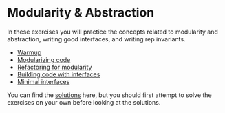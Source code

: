 # Modularity & Abstraction

In these exercises you will practice the concepts related to modularity and abstraction, writing good interfaces, and writing rep invariants.

- [Warmup](./ex01.md)
- [Modularizing code](./ex02.md)
- [Refactoring for modularity](./ex03.md)
- [Building code with interfaces](./ex04.md)
- [Minimal interfaces](./ex05.md)

You can find the [solutions](solutions) here, but you should first attempt to solve the exercises on your own before looking at the solutions.
